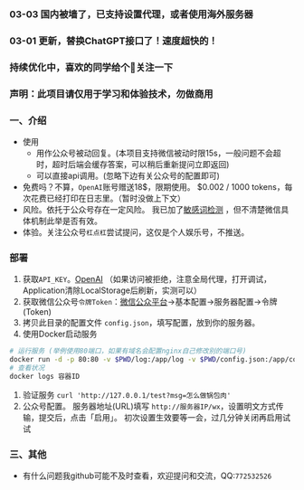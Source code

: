 ### 03-03 国内被墙了，已支持设置代理，或者使用海外服务器
### 03-01 更新，替换ChatGPT接口了！速度超快的！
### 持续优化中，喜欢的同学给个🌟关注一下
### 声明：此项目请仅用于学习和体验技术，勿做商用

### 一、介绍
- 使用
  - 用作公众号被动回复。(本项目支持微信被动时限15s，一般问题不会超时，超时后端会缓存答案，可以稍后重新提问立即返回)
  - 可以直接api调用。(忽略下边有关公众号的配置即可)
- 免费吗？不算，`OpenAI`账号赠送18$，限期使用。 $0.002 / 1000 tokens，每次花费已经打印在日志里。（暂时没做上下文）
- 风险。依托于公众号存在一定风险。 我已加了[敏感词检测](https://github.com/tomatocuke/sieve) ，但不清楚微信具体机制此举是否有效。
- 体验。关注公众号`杠点杠`尝试提问，这仅是个人娱乐号，不推送。


### 部署
1. 获取`API_KEY`。[OpenAI](https://beta.openai.com/account/api-keys) （如果访问被拒绝，注意全局代理，打开调试，Application清除LocalStorage后刷新，实测可以）
2. 获取微信公众号`令牌Token`：[微信公众平台](https://mp.weixin.qq.com/)->基本配置->服务器配置->令牌(Token) 
3. 拷贝此目录的配置文件 `config.json`，填写配置，放到你的服务器。
4. 使用Docker启动服务
  ```bash
  # 运行服务 (举例使用80端口，如果有域名会配置nginx自己修改别的端口号)
  docker run -d -p 80:80 -v $PWD/log:/app/log -v $PWD/config.json:/app/config.json tomatocuke/openai
  # 查看状况
  docker logs 容器ID 
  ```
1. 验证服务 `curl 'http://127.0.0.1/test?msg=怎么做锅包肉'` 
2. 公众号配置。 服务器地址(URL)填写 `http://服务器IP/wx`，设置明文方式传输，提交后，点击「启用」。 初次设置生效要等一会，过几分钟关闭再启用试试
    

### 三、其他
- 有什么问题我github可能不及时查看，欢迎提问和交流，QQ:`772532526`
